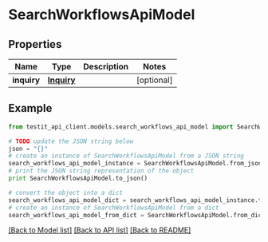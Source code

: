 # SearchWorkflowsApiModel


## Properties
Name | Type | Description | Notes
------------ | ------------- | ------------- | -------------
**inquiry** | [**Inquiry**](Inquiry.md) |  | [optional] 

## Example

```python
from testit_api_client.models.search_workflows_api_model import SearchWorkflowsApiModel

# TODO update the JSON string below
json = "{}"
# create an instance of SearchWorkflowsApiModel from a JSON string
search_workflows_api_model_instance = SearchWorkflowsApiModel.from_json(json)
# print the JSON string representation of the object
print SearchWorkflowsApiModel.to_json()

# convert the object into a dict
search_workflows_api_model_dict = search_workflows_api_model_instance.to_dict()
# create an instance of SearchWorkflowsApiModel from a dict
search_workflows_api_model_from_dict = SearchWorkflowsApiModel.from_dict(search_workflows_api_model_dict)
```
[[Back to Model list]](../README.md#documentation-for-models) [[Back to API list]](../README.md#documentation-for-api-endpoints) [[Back to README]](../README.md)


